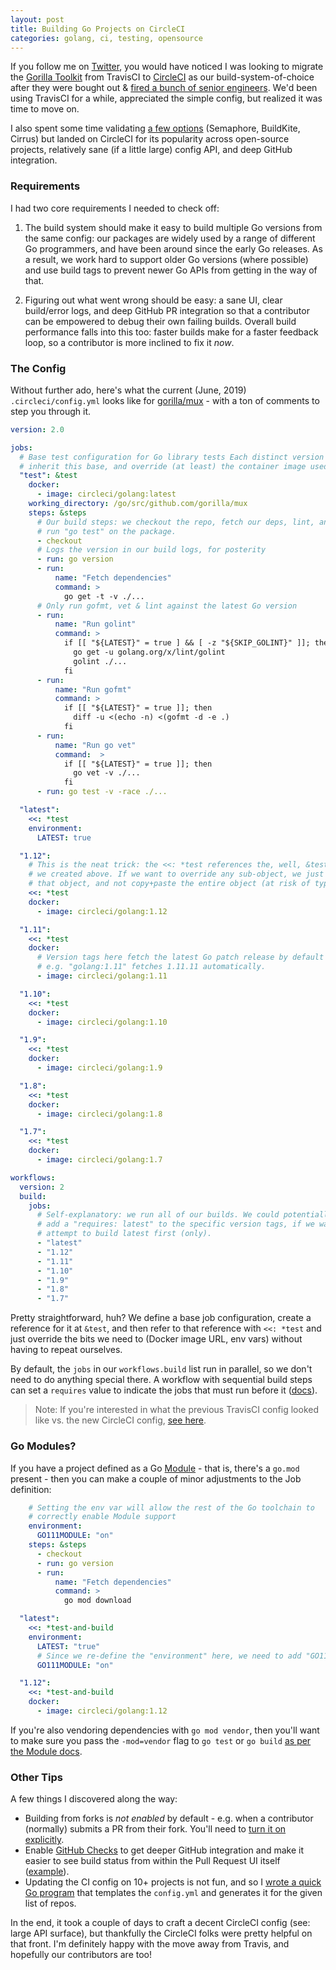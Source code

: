 ```yaml
---
layout: post
title: Building Go Projects on CircleCI
categories: golang, ci, testing, opensource
---
```


If you follow me on [Twitter](https://twitter.com/elithrar), you would have noticed I was looking to migrate the [Gorilla Toolkit](http://github.com/gorilla) from TravisCI to [CircleCI](http://circleci.com) as our build-system-of-choice after they were bought out & [fired a bunch of senior engineers](https://twitter.com/ReinH/status/1098663375985229825). We'd been using TravisCI for a while, appreciated the simple config, but realized it was time to move on.

I also spent some time validating [a few options](https://twitter.com/elithrar/status/1098940527527878657) (Semaphore, BuildKite, Cirrus) but landed on CircleCI for its popularity across open-source projects, relatively sane (if a little large) config API, and deep GitHub integration.

### Requirements

I had two core requirements I needed to check off:

1. The build system should make it easy to build multiple Go versions from the same config: our packages are widely used by a range of different Go programmers, and have been around since the early Go releases. As a result, we work hard to support older Go versions (where possible) and use build tags to prevent newer Go APIs from getting in the way of that.

2. Figuring out what went wrong should be easy: a sane UI, clear build/error logs, and deep GitHub PR integration so that a contributor can be empowered to debug their own failing builds. Overall build performance falls into this too: faster builds make for a faster feedback loop, so a contributor is more inclined to fix it _now_.

### The Config

Without further ado, here's what the current (June, 2019) `.circleci/config.yml` looks like for [gorilla/mux](https://github.com/gorilla/mux) - with a ton of comments to step you through it.

```yaml
version: 2.0

jobs:
  # Base test configuration for Go library tests Each distinct version should
  # inherit this base, and override (at least) the container image used.
  "test": &test
    docker:
      - image: circleci/golang:latest
    working_directory: /go/src/github.com/gorilla/mux
    steps: &steps
      # Our build steps: we checkout the repo, fetch our deps, lint, and finally
      # run "go test" on the package.
      - checkout
      # Logs the version in our build logs, for posterity
      - run: go version
      - run:
          name: "Fetch dependencies"
          command: >
            go get -t -v ./...
      # Only run gofmt, vet & lint against the latest Go version
      - run:
          name: "Run golint"
          command: >
            if [[ "${LATEST}" = true ] && [ -z "${SKIP_GOLINT}" ]]; then
              go get -u golang.org/x/lint/golint
              golint ./...
            fi
      - run:
          name: "Run gofmt"
          command: >
            if [[ "${LATEST}" = true ]]; then
              diff -u <(echo -n) <(gofmt -d -e .)
            fi
      - run:
          name: "Run go vet"
          command:  >
            if [[ "${LATEST}" = true ]]; then
              go vet -v ./...
            fi
      - run: go test -v -race ./...

  "latest":
    <<: *test
    environment:
      LATEST: true

  "1.12":
    # This is the neat trick: the <<: *test references the, well, &test reference
    # we created above. If we want to override any sub-object, we just need to supply
    # that object, and not copy+paste the entire object (at risk of typo, or misconfig)
    <<: *test
    docker:
      - image: circleci/golang:1.12

  "1.11":
    <<: *test
    docker:
      # Version tags here fetch the latest Go patch release by default
      # e.g. "golang:1.11" fetches 1.11.11 automatically.
      - image: circleci/golang:1.11

  "1.10":
    <<: *test
    docker:
      - image: circleci/golang:1.10

  "1.9":
    <<: *test
    docker:
      - image: circleci/golang:1.9

  "1.8":
    <<: *test
    docker:
      - image: circleci/golang:1.8

  "1.7":
    <<: *test
    docker:
      - image: circleci/golang:1.7

workflows:
  version: 2
  build:
    jobs:
      # Self-explanatory: we run all of our builds. We could potentially
      # add a "requires: latest" to the specific version tags, if we wanted to
      # attempt to build latest first (only).
      - "latest"
      - "1.12"
      - "1.11"
      - "1.10"
      - "1.9"
      - "1.8"
      - "1.7"
 ```
 
Pretty straightforward, huh? We define a base job configuration, create a reference for it at `&test`, and then refer to that reference with `<<: *test` and just override the bits we need to (Docker image URL, env vars) without having to repeat ourselves.

By default, the `jobs` in our `workflows.build` list run in parallel, so we don't need to do anything special there. A workflow with sequential build steps can set a `requires` value to indicate the jobs that must run before it ([docs](https://circleci.com/docs/2.0/workflows/#sequential-job-execution-example)).

> Note: If you're interested in what the previous TravisCI config looked like vs. the new CircleCI config, [see here](https://gist.github.com/elithrar/4fa799c66b2c9932ac33f450f0787a58).

### Go Modules?

If you have a project defined as a Go [Module](https://github.com/golang/go/wiki/Modules) - that is, there's a `go.mod` present - then you can make a couple of minor adjustments to the Job definition:

```yaml
    # Setting the env var will allow the rest of the Go toolchain to
    # correctly enable Module support
    environment:
      GO111MODULE: "on"
    steps: &steps
      - checkout
      - run: go version
      - run:
          name: "Fetch dependencies"
          command: >
            go mod download

  "latest":
    <<: *test-and-build
    environment:
      LATEST: "true"
      # Since we re-define the "environment" here, we need to add "GO111MODULE=on" back
      GO111MODULE: "on"

  "1.12":
    <<: *test-and-build
    docker:
      - image: circleci/golang:1.12
```

If you're also vendoring dependencies with `go mod vendor`, then you'll want to make sure you pass the `-mod=vendor` flag to `go test` or `go build` [as per the Module docs](https://github.com/golang/go/wiki/Modules#how-do-i-use-vendoring-with-modules-is-vendoring-going-away).

### Other Tips

A few things I discovered along the way:

* Building from forks is _not enabled_ by default - e.g. when a contributor (normally) submits a PR from their fork. You'll need to [turn it on explicitly](https://circleci.com/docs/2.0/oss/#build-pull-requests-from-forked-repositories).
* Enable [GitHub Checks](https://circleci.com/docs/2.0/enable-checks/) to get deeper GitHub integration and make it easier to see build status from within the Pull Request UI itself ([example](https://github.com/gorilla/mux/pull/491/checks)).
* Updating the CI config on 10+ projects is not fun, and so I [wrote a quick Go program](https://gist.github.com/elithrar/3bf2e3bd60292e71d3b735cdab06cc78) that templates the `config.yml` and generates it for the given list of repos.

In the end, it took a couple of days to craft a decent CircleCI config (see: large API surface), but thankfully the CircleCI folks were pretty helpful on that front. I'm definitely happy with the move away from Travis, and hopefully our contributors are too!

